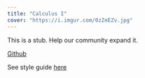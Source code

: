 ```yaml
---
title: "Calculus I"
cover: "https://i.imgur.com/0zZeEZv.jpg"
---
```

This is a stub. Help our community expand it.

[Github](https://github.com/fajarnuha/kumlaude)

See style guide [here](https://fajarnuha.github.io/kumlaude/guides)
